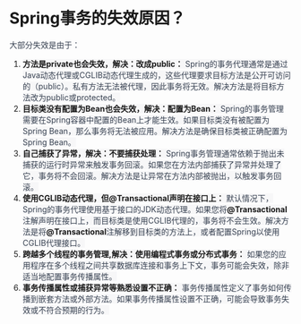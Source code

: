 # Spring事务的失效原因？

<font style="color:rgb(55, 65, 81);">大部分失效是由于：</font>

1. **<font style="background-color:rgb(247, 247, 248);">方法是private也会失效，解决：改成public：</font>**<font style="color:rgb(55, 65, 81);background-color:rgb(247, 247, 248);"> Spring的事务代理通常是通过Java动态代理或CGLIB动态代理生成的，这些代理要求目标方法是公开可访问的（public）。私有方法无法被代理，因此事务将无效。解决方法是将目标方法改为public或protected。</font>
2. **<font style="background-color:rgb(247, 247, 248);">目标类没有配置为Bean也会失效，解决：配置为Bean：</font>**<font style="color:rgb(55, 65, 81);background-color:rgb(247, 247, 248);"> Spring的事务管理需要在Spring容器中配置的Bean上才能生效。如果目标类没有被配置为Spring Bean，那么事务将无法被应用。解决方法是确保目标类被正确配置为Spring Bean。</font>
3. **<font style="background-color:rgb(247, 247, 248);">自己捕获了异常，解决：不要捕获处理：</font>**<font style="color:rgb(55, 65, 81);background-color:rgb(247, 247, 248);"> Spring事务管理通常依赖于抛出未捕获的运行时异常来触发事务回滚。如果您在方法内部捕获了异常并处理了它，事务将不会回滚。解决方法是让异常在方法内部被抛出，以触发事务回滚。</font>
4. **<font style="background-color:rgb(247, 247, 248);">使用CGLIB动态代理，但@Transactional声明在接口上：</font>**<font style="color:rgb(55, 65, 81);background-color:rgb(247, 247, 248);"> 默认情况下，Spring的事务代理使用基于接口的JDK动态代理。如果您将</font>**<font style="background-color:rgb(247, 247, 248);">@Transactional</font>**<font style="color:rgb(55, 65, 81);background-color:rgb(247, 247, 248);">注解声明在接口上，而目标类是使用CGLIB代理的，事务将不会生效。解决方法是将</font>**<font style="background-color:rgb(247, 247, 248);">@Transactional</font>**<font style="color:rgb(55, 65, 81);background-color:rgb(247, 247, 248);">注解移到目标类的方法上，或者配置Spring以使用CGLIB代理接口。</font>
5. **<font style="background-color:rgb(247, 247, 248);">跨越多个线程的事务管理,解决：使用编程式事务或分布式事务：</font>**<font style="color:rgb(55, 65, 81);background-color:rgb(247, 247, 248);"> 如果您的应用程序在多个线程之间共享数据库连接和事务上下文，事务可能会失效，除非适当地配置事务传播属性。</font>
6. **<font style="background-color:rgb(247, 247, 248);">事务传播属性或捕获异常等熟悉设置不正确：</font>**<font style="color:rgb(55, 65, 81);background-color:rgb(247, 247, 248);"> 事务传播属性定义了事务如何传播到嵌套方法或外部方法。如果事务传播属性设置不正确，可能会导致事务失效或不符合预期的行为。</font>


